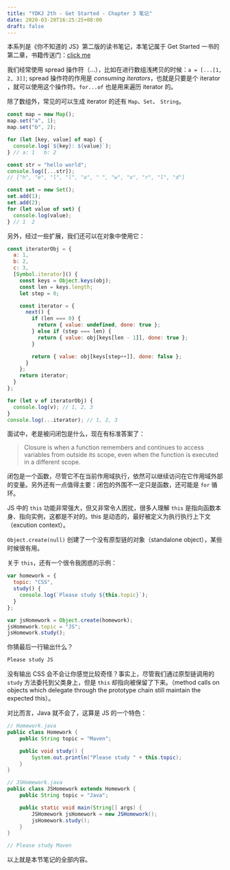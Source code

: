 ```yaml
---
title: "YDKJ 2th - Get Started - Chapter 3 笔记"
date: 2020-03-20T16:25:25+08:00
draft: false
---
```


本系列是《你不知道的 JS》第二版的读书笔记，本笔记属于 Get Started 一书的第二章，书籍传送门：[click me](https://github.com/getify/You-Dont-Know-JS/blob/2nd-ed/get-started/ch2.md)

<!--more-->

我们经常使用 spread 操作符（...），比如在进行数组浅拷贝的时候：`a = [...[1, 2, 3]]`; spread 操作符的作用是 _consuming iterators_，也就是只要是个 iterator ，就可以使用这个操作符。`for...of` 也是用来遍历 iterator 的。

除了数组外，常见的可以生成 iterator 的还有 `Map`、`Set`、 `String`。

```js
const map = new Map();
map.set("a", 1);
map.set("b", 2);

for (let [key, value] of map) {
  console.log(`${key}: ${value}`);
} // a: 1   b: 2
```

```js
const str = "hello world";
console.log([...str]);
// ["h", "e", "l", "l", "o", " ", "w", "o", "r", "l", "d"]
```

```js
const set = new Set();
set.add(1);
set.add(2);
for (let value of set) {
  console.log(value);
} // 1  2
```

另外，经过一些扩展，我们还可以在对象中使用它：

```js
const iteratorObj = {
  a: 1,
  b: 2,
  c: 3,
  [Symbol.iterator]() {
    const keys = Object.keys(obj);
    const len = keys.length;
    let step = 0;

    const iterator = {
      next() {
        if (len === 0) {
          return { value: undefined, done: true };
        } else if (step === len) {
          return { value: obj[keys[len - 1]], done: true };
        }

        return { value: obj[keys[step++]], done: false };
      }
    };
    return iterator;
  }
};

for (let v of iteratorObj) {
  console.log(v); // 1, 2, 3
}
console.log(...iterator); // 1, 2, 3
```

面试中，老是被问闭包是什么，现在有标准答案了：

> Closure is when a function remembers and continues to access variables from outside its scope, even when the function is executed in a different scope.

闭包是一个函数，尽管它不在当前作用域执行，依然可以继续访问在它作用域外部的变量。另外还有一点值得主要：闭包的外围不一定只是函数，还可能是 `for` 循环。

JS 中的 `this` 功能非常强大，但又非常令人困扰，很多人理解 `this` 是指向函数本身、指向实例，这都是不对的。this 是动态的，最好被定义为执行执行上下文（excution context）。

`Object.create(null)` 创建了一个没有原型链的对象（standalone object），某些时候很有用。

关于 `this`，还有一个很令我困惑的示例：

```js
var homework = {
  topic: "CSS",
  study() {
    console.log(`Please study ${this.topic}`);
  }
};

var jsHomework = Object.create(homework);
jsHomework.topic = "JS";
jsHomework.study();
```

你猜最后一行输出什么？

```java
Please study JS
```

没有输出 CSS 会不会让你感觉比较奇怪？事实上，尽管我们通过原型链调用的 `study` 方法委托到父类身上，但是 `this` 却指向被保留了下来。（method calls on objects which delegate through the prototype chain still maintain the expected this）。

对比而言，Java 就不会了，这算是 JS 的一个特色：

```Java
// Homework.java
public class Homework {
    public String topic = "Maven";

    public void study() {
        System.out.println("Please study " + this.topic);
    }
}

// JSHomework.java
public class JSHomework extends Homework {
    public String topic = "Java";

    public static void main(String[] args) {
        JSHomework jsHomework = new JSHomework();
        jsHomework.study();
    }
}

// Please study Maven
```

以上就是本节笔记的全部内容。
